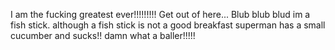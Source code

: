 I am the fucking greatest ever!!!!!!!!!
Get out of here...
Blub blub blud im a fish stick.
although a fish stick is not a good breakfast
superman has a small cucumber and sucks!!
damn what a baller!!!!!
